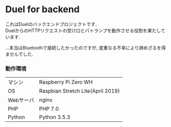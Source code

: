 # Duel for backend
これはDuelのバックエンドプロジェクトです.  
DuelからのHTTPリクエストの受け口とパトランプを動作させる役割を果たしています.

...本当はBluetoothで接続したかったのですが, 度重なる不幸により諦めざるを得ませんでした.

### 動作環境

|||
|:--|:--|
|マシン|Raspberry Pi Zero WH|
|OS|Raspbian Stretch Lite(April 2019)|
|Webサーバ|nginx|
|PHP|PHP 7.0|
|Python|Python 3.5.3|
